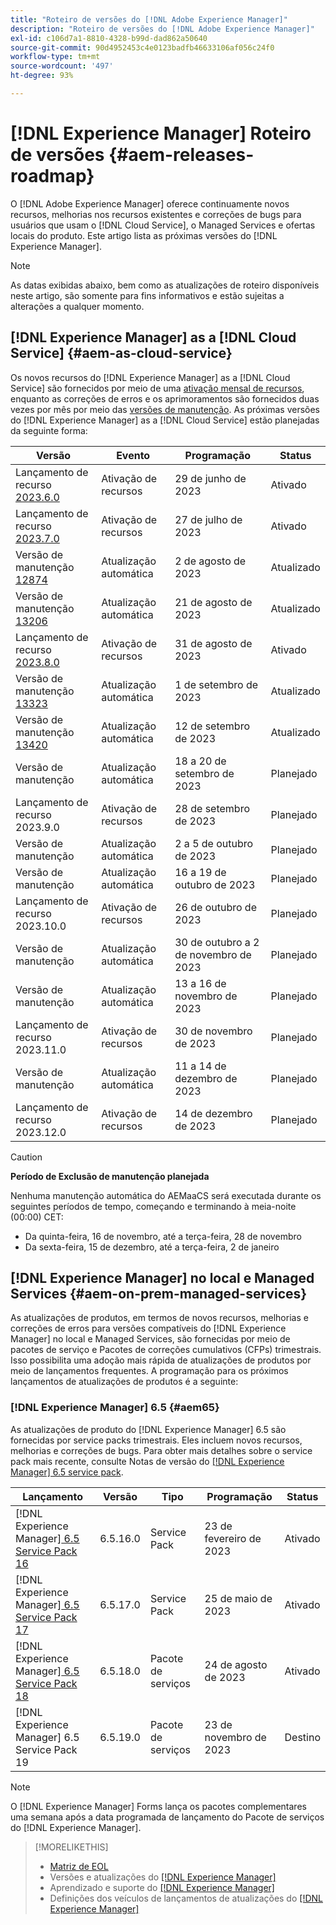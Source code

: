 ```yaml
---
title: "Roteiro de versões do [!DNL Adobe Experience Manager]"
description: "Roteiro de versões do [!DNL Adobe Experience Manager]"
exl-id: c106d7a1-8810-4328-b99d-dad862a50640
source-git-commit: 90d4952453c4e0123badfb46633106af056c24f0
workflow-type: tm+mt
source-wordcount: '497'
ht-degree: 93%

---
```


# [!DNL Experience Manager] Roteiro de versões {#aem-releases-roadmap}

O [!DNL Adobe Experience Manager] oferece continuamente novos recursos, melhorias nos recursos existentes e correções de bugs para usuários que usam o [!DNL Cloud Service], o Managed Services e ofertas locais do produto. Este artigo lista as próximas versões do [!DNL Experience Manager].

>[!NOTE]
>
>As datas exibidas abaixo, bem como as atualizações de roteiro disponíveis neste artigo, são somente para fins informativos e estão sujeitas a alterações a qualquer momento.

## [!DNL Experience Manager] as a [!DNL Cloud Service] {#aem-as-cloud-service}

Os novos recursos do [!DNL Experience Manager] as a [!DNL Cloud Service] são fornecidos por meio de uma [ativação mensal de recursos](https://experienceleague.adobe.com/docs/experience-manager-cloud-service/content/release-notes/release-notes/release-notes-current.html?lang=pt-BR), enquanto as correções de erros e os aprimoramentos são fornecidos duas vezes por mês por meio das [versões de manutenção](https://experienceleague.adobe.com/docs/experience-manager-cloud-service/content/release-notes/maintenance/latest.html?lang=pt-BR).
As próximas versões do [!DNL Experience Manager] as a [!DNL Cloud Service] estão planejadas da seguinte forma:

| Versão | Evento | Programação | Status |
|---|---|---|---|
| Lançamento de recurso [2023.6.0](https://experienceleague.adobe.com/docs/experience-manager-cloud-service/content/release-notes/release-notes/2023/release-notes-2023-6-0.html?lang=pt-BR) | Ativação de recursos | 29 de junho de 2023 | Ativado |
| Lançamento de recurso [2023.7.0](https://experienceleague.adobe.com/docs/experience-manager-cloud-service/content/release-notes/release-notes/2023/release-notes-2023-7-0.html?lang=pt-BR) | Ativação de recursos | 27 de julho de 2023 | Ativado |
| Versão de manutenção [12874](https://experienceleague.adobe.com/docs/experience-manager-cloud-service/content/release-notes/maintenance/2023/2023.8.0.html#release-12874) | Atualização automática | 2 de agosto de 2023 | Atualizado |
| Versão de manutenção [13206](https://experienceleague.adobe.com/docs/experience-manager-cloud-service/content/release-notes/maintenance/2023/2023.8.0.html#release-13206) | Atualização automática | 21 de agosto de 2023 | Atualizado |
| Lançamento de recurso [2023.8.0](https://experienceleague.adobe.com/docs/experience-manager-cloud-service/content/release-notes/release-notes/release-notes-current.html?lang=pt-BR) | Ativação de recursos | 31 de agosto de 2023 | Ativado |
| Versão de manutenção [13323](https://experienceleague.adobe.com/docs/experience-manager-cloud-service/content/release-notes/maintenance/2023/2023.9.0.html#release-13323) | Atualização automática | 1 de setembro de 2023 | Atualizado |
| Versão de manutenção [13420](https://experienceleague.adobe.com/docs/experience-manager-cloud-service/content/release-notes/maintenance/latest.html?lang=pt-BR) | Atualização automática | 12 de setembro de 2023 | Atualizado |
| Versão de manutenção | Atualização automática | 18 a 20 de setembro de 2023 | Planejado |
| Lançamento de recurso 2023.9.0 | Ativação de recursos | 28 de setembro de 2023 | Planejado |
| Versão de manutenção | Atualização automática | 2 a 5 de outubro de 2023 | Planejado |
| Versão de manutenção | Atualização automática | 16 a 19 de outubro de 2023 | Planejado |
| Lançamento de recurso 2023.10.0 | Ativação de recursos | 26 de outubro de 2023 | Planejado |
| Versão de manutenção | Atualização automática | 30 de outubro a 2 de novembro de 2023 | Planejado |
| Versão de manutenção | Atualização automática | 13 a 16 de novembro de 2023 | Planejado |
| Lançamento de recurso 2023.11.0 | Ativação de recursos | 30 de novembro de 2023 | Planejado |
| Versão de manutenção | Atualização automática | 11 a 14 de dezembro de 2023 | Planejado |
| Lançamento de recurso 2023.12.0 | Ativação de recursos | 14 de dezembro de 2023 | Planejado |

>[!CAUTION]
>
>**Período de Exclusão de manutenção planejada**
>
> Nenhuma manutenção automática do AEMaaCS será executada durante os seguintes períodos de tempo, começando e terminando à meia-noite (00:00) CET:
>
>* Da quinta-feira, 16 de novembro, até a terça-feira, 28 de novembro
>* Da sexta-feira, 15 de dezembro, até a terça-feira, 2 de janeiro

## [!DNL Experience Manager] no local e Managed Services {#aem-on-prem-managed-services}

As atualizações de produtos, em termos de novos recursos, melhorias e correções de erros para versões compatíveis do [!DNL Experience Manager] no local e Managed Services, são fornecidas por meio de pacotes de serviço e Pacotes de correções cumulativos (CFPs) trimestrais. Isso possibilita uma adoção mais rápida de atualizações de produtos por meio de lançamentos frequentes. A programação para os próximos lançamentos de atualizações de produtos é a seguinte:

### [!DNL Experience Manager] 6.5 {#aem65}

As atualizações de produto do [!DNL Experience Manager] 6.5 são fornecidas por service packs trimestrais. Eles incluem novos recursos, melhorias e correções de bugs. Para obter mais detalhes sobre o service pack mais recente, consulte Notas de versão do [[!DNL Experience Manager] 6.5 service pack](https://experienceleague.adobe.com/docs/experience-manager-65/release-notes/release-notes.html?lang=pt-BR).

| Lançamento | Versão | Tipo | Programação | Status |
|---|---|---|---|---|
| [!DNL Experience Manager][ 6.5 Service Pack 16](https://experienceleague.adobe.com/docs/experience-manager-65/release-notes/service-pack/6.5.16.html?lang=pt-BR) | 6.5.16.0 | Service Pack | 23 de fevereiro de 2023 | Ativado |
| [!DNL Experience Manager][ 6.5 Service Pack 17](https://experienceleague.adobe.com/docs/experience-manager-65/release-notes/service-pack/6.5.17.html?lang=pt-BR) | 6.5.17.0 | Service Pack | 25 de maio de 2023 | Ativado |
| [!DNL Experience Manager][ 6.5 Service Pack 18](https://experienceleague.adobe.com/docs/experience-manager-65/release-notes/release-notes.html?lang=pt-BR) | 6.5.18.0 | Pacote de serviços | 24 de agosto de 2023 | Ativado |
| [!DNL Experience Manager] 6.5 Service Pack 19 | 6.5.19.0 | Pacote de serviços | 23 de novembro de 2023 | Destino |

>[!NOTE]
>
>O [!DNL Experience Manager] Forms lança os pacotes complementares uma semana após a data programada de lançamento do Pacote de serviços do [!DNL Experience Manager].

>[!MORELIKETHIS]
>
>* [Matriz de EOL](https://helpx.adobe.com/br/support/programs/eol-matrix.html)
>* Versões e atualizações do [[!DNL Experience Manager] ](https://experienceleague.adobe.com/docs/experience-manager-release-information/aem-release-updates/aem-releases-updates.html?lang=pt-BR)
>* Aprendizado e suporte do [[!DNL Experience Manager] ](https://experienceleague.adobe.com/docs/experience-manager-cloud-service.html?lang=pt-BR)
>* Definições dos veículos de lançamentos de atualizações do [[!DNL Experience Manager] ](/help/using/update-release-vehicle-definitions.md)
